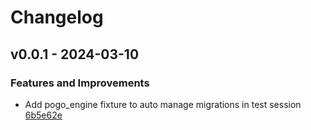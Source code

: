 # Changelog

## v0.0.1 - 2024-03-10

### Features and Improvements

- Add pogo_engine fixture to auto manage migrations in test session [6b5e62e](https://github.com/NRWLDev/pytest-pogo/commit/6b5e62eae8b92633075db481478a592774c5d6b7)
